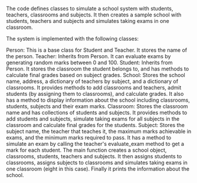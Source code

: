 The code defines classes to simulate a school system with students, teachers, classrooms and subjects. It then creates a sample school with students, teachers and subjects and simulates taking exams in one classroom.

The system is implemented with the following classes:

Person: This is a base class for Student and Teacher. It stores the name of the person.
Teacher: Inherits from Person. It can evaluate exams by generating random marks between 0 and 100.
Student: Inherits from Person. It stores the classroom the student belongs to, and has methods to calculate final grades based on subject grades.
School: Stores the school name, address, a dictionary of teachers by subject, and a dictionary of classrooms. It provides methods to add classrooms and teachers, admit students (by assigning them to classrooms), and calculate grades. It also has a method to display information about the school including classrooms, students, subjects and their exam marks.
Classroom: Stores the classroom name and has collections of students and subjects. It provides methods to add students and subjects, simulate taking exams for all subjects in the classroom and calculate final grades for the students.
Subject: Stores the subject name, the teacher that teaches it, the maximum marks achievable in exams, and the minimum marks required to pass. It has a method to simulate an exam by calling the teacher's evaluate_exam method to get a mark for each student.
The main function creates a school object, classrooms, students, teachers and subjects. It then assigns students to classrooms, assigns subjects to classrooms and simulates taking exams in one classroom (eight in this case). Finally it prints the information about the school.
